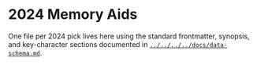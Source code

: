 # 2024 Memory Aids

One file per 2024 pick lives here using the standard frontmatter, synopsis, and key-character sections documented in [`../../../../docs/data-schema.md`](../../../../docs/data-schema.md).
